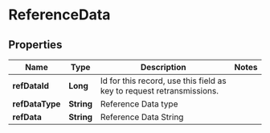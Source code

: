 
# ReferenceData

## Properties
Name | Type | Description | Notes
------------ | ------------- | ------------- | -------------
**refDataId** | **Long** | Id for this record, use this field as key to request retransmissions. |
**refDataType** | **String** | Reference Data type |  
**refData** | **String** | Reference Data String | 



